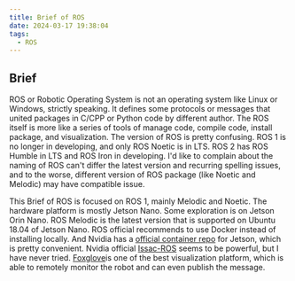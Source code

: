 ```yaml
---
title: Brief of ROS
date: 2024-03-17 19:38:04
tags:
  - ROS
---
```

## Brief
ROS or Robotic Operating System is not an operating system like Linux or Windows, strictly speaking. It defines some protocols or  messages that united packages in C/CPP or Python code by different author. The ROS itself is more like a series of tools of manage code, compile code, install package, and visualization.
The version of ROS is pretty confusing. ROS 1 is no longer in developing, and only ROS Noetic is in LTS. ROS 2 has  ROS Humble in LTS and ROS Iron in developing. I'd like to complain about the naming of ROS can't differ the latest version and recurring spelling issues, and to the worse, different version of ROS package (like Noetic and Melodic) may have compatible issue.

This Brief of ROS is focused on ROS 1, mainly Melodic and Noetic. The hardware platform is mostly Jetson Nano. Some exploration is on Jetson Orin Nano.
ROS Melodic is the latest version that is supported on Ubuntu 18.04 of Jetson Nano.
ROS official recommends to use Docker instead of installing locally. And Nvidia has a [official container repo](https://github.com/dusty-nv/jetson-containers) for Jetson, which is pretty convenient.
Nvidia official [Issac-ROS](https://nvidia-isaac-ros.github.io) seems to be powerful, but I have never tried.
[Foxglove](https://foxglove.dev)is one of the best visualization platform, which is able to remotely monitor the robot and can even publish the message.
